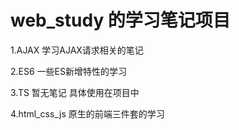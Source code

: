 # web_study 的学习笔记项目

1.AJAX 学习AJAX请求相关的笔记

2.ES6 一些ES新增特性的学习

3.TS 暂无笔记 具体使用在项目中

4.html_css_js 原生的前端三件套的学习
